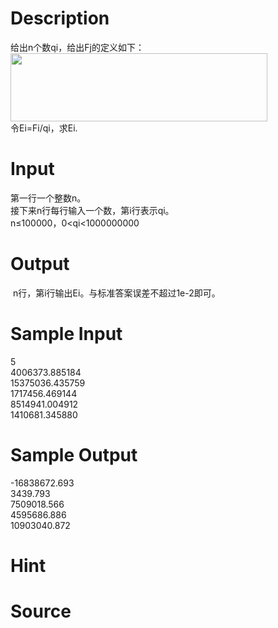 
# Description

<div class="content"><div>给出n个数qi，给出Fj的定义如下：</div>
<div><img src="/source/bzoj/3527/img/aHR0cHM6Ly9seWRzeS5jb20vSnVkZ2VPbmxpbmUvdXBsb2FkLzIwMTcwMS8xMS5qcGc=.jpg" width="411" height="109" alt=""/></div>
<div>令Ei=Fi/qi，求Ei.</div>
<div></div></div>

# Input

<div class="content"><div>
<div>第一行一个整数n。</div>
<div>接下来n行每行输入一个数，第i行表示qi。</div>
<div>n≤100000，0&lt;qi&lt;1000000000</div>
<div></div>
</div>
<div></div></div>

# Output

<div class="content"><p> n行，第i行输出Ei。与标准答案误差不超过1e-2即可。</p></div>

# Sample Input

<div class="content"><span class="sampledata">5<br/>
4006373.885184<br/>
15375036.435759<br/>
1717456.469144<br/>
8514941.004912<br/>
1410681.345880</span></div>

# Sample Output

<div class="content"><span class="sampledata">-16838672.693<br/>
3439.793<br/>
7509018.566<br/>
4595686.886<br/>
10903040.872</span></div>

# Hint

<div class="content"><p></p></div>

# Source

<div class="content"><p><a href="problemset.php?search="></a></p></div>

